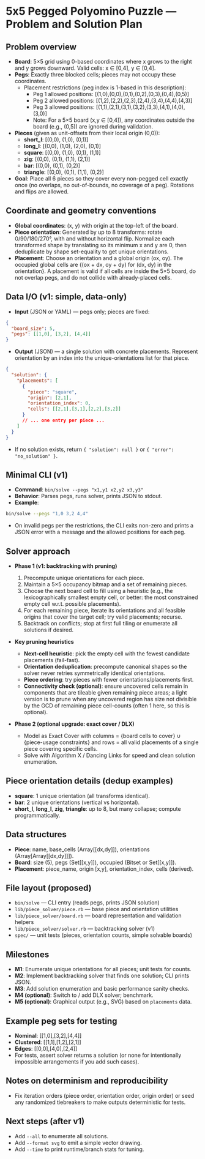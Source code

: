 # 5x5 Pegged Polyomino Puzzle — Problem and Solution Plan

## Problem overview

- **Board**: 5×5 grid using 0-based coordinates where x grows to the right and y grows downward. Valid cells: x ∈ [0,4], y ∈ [0,4].
- **Pegs**: Exactly three blocked cells; pieces may not occupy these coordinates.
  - Placement restrictions (peg index is 1-based in this description):
    - Peg 1 allowed positions: [(1,0),(0,0),(0,1),(0,2),(0,3),(0,4),(0,5)]
    - Peg 2 allowed positions: [(1,2),(2,2),(2,3),(2,4),(3,4),(4,4),(4,3)]
    - Peg 3 allowed positions: [(1,1),(2,1),(3,1),(3,2),(3,3),(4,1),(4,0),(3,0)]
    - Note: For a 5×5 board (x,y ∈ [0,4]), any coordinates outside the board (e.g., (0,5)) are ignored during validation.
- **Pieces** (given as unit-offsets from their local origin (0,0)):
  - **short_l**: [(0,0), (1,0), (0,1)]
  - **long_l**: [(0,0), (1,0), (2,0), (0,1)]
  - **square**: [(0,0), (1,0), (0,1), (1,1)]
  - **zig**: [(0,0), (0,1), (1,1), (2,1)]
  - **bar**: [(0,0), (0,1), (0,2)]
  - **triangle**: [(0,0), (0,1), (1,1), (0,2)]
- **Goal**: Place all 6 pieces so they cover every non-pegged cell exactly once (no overlaps, no out-of-bounds, no coverage of a peg). Rotations and flips are allowed.

## Coordinate and geometry conventions

- **Global coordinates**: (x, y) with origin at the top-left of the board.
- **Piece orientation**: Generated by up to 8 transforms: rotate 0/90/180/270°, with and without horizontal flip. Normalize each transformed shape by translating so its minimum x and y are 0, then deduplicate by shape set-equality to get unique orientations.
- **Placement**: Choose an orientation and a global origin (ox, oy). The occupied global cells are {(ox + dx, oy + dy) for (dx, dy) in the orientation}. A placement is valid if all cells are inside the 5×5 board, do not overlap pegs, and do not collide with already-placed cells.

## Data I/O (v1: simple, data-only)

- **Input** (JSON or YAML) — pegs only; pieces are fixed:

```json
{
  "board_size": 5,
  "pegs": [[1,0], [3,2], [4,4]]
}
```

- **Output** (JSON) — a single solution with concrete placements. Represent orientation by an index into the unique-orientations list for that piece.

```json
{
  "solution": {
    "placements": [
      {
        "piece": "square",
        "origin": [2,1],
        "orientation_index": 0,
        "cells": [[2,1],[3,1],[2,2],[3,2]]
      }
      // ... one entry per piece ...
    ]
  }
}
```

- If no solution exists, return `{ "solution": null }` or `{ "error": "no_solution" }`.

## Minimal CLI (v1)

- **Command**: `bin/solve --pegs "x1,y1 x2,y2 x3,y3"`
- **Behavior**: Parses pegs, runs solver, prints JSON to stdout.
- **Example**:

```bash
bin/solve --pegs "1,0 3,2 4,4"
```

- On invalid pegs per the restrictions, the CLI exits non-zero and prints a JSON error with a message and the allowed positions for each peg.

## Solver approach

- **Phase 1 (v1: backtracking with pruning)**
  1. Precompute unique orientations for each piece.
  2. Maintain a 5×5 occupancy bitmap and a set of remaining pieces.
  3. Choose the next board cell to fill using a heuristic (e.g., the lexicographically smallest empty cell, or better: the most constrained empty cell w.r.t. possible placements).
  4. For each remaining piece, iterate its orientations and all feasible origins that cover the target cell; try valid placements; recurse.
  5. Backtrack on conflicts; stop at first full tiling or enumerate all solutions if desired.

- **Key pruning heuristics**
  - **Next-cell heuristic**: pick the empty cell with the fewest candidate placements (fail-fast).
  - **Orientation deduplication**: precompute canonical shapes so the solver never retries symmetrically identical orientations.
  - **Piece ordering**: try pieces with fewer orientations/placements first.
  - **Connectivity check (optional)**: ensure uncovered cells remain in components that are tileable given remaining piece areas; a light version is to prune when any uncovered region has size not divisible by the GCD of remaining piece cell-counts (often 1 here, so this is optional).

- **Phase 2 (optional upgrade: exact cover / DLX)**
  - Model as Exact Cover with columns = {board cells to cover} ∪ {piece-usage constraints} and rows = all valid placements of a single piece covering specific cells.
  - Solve with Algorithm X / Dancing Links for speed and clean solution enumeration.

## Piece orientation details (dedup examples)

- **square**: 1 unique orientation (all transforms identical).
- **bar**: 2 unique orientations (vertical vs horizontal).
- **short_l**, **long_l**, **zig**, **triangle**: up to 8, but many collapse; compute programmatically.

## Data structures

- **Piece**: name, base_cells (Array[[dx,dy]]), orientations (Array[Array[[dx,dy]]]).
- **Board**: size (5), pegs (Set[[x,y]]), occupied (Bitset or Set[[x,y]]).
- **Placement**: piece_name, origin [x,y], orientation_index, cells (derived).

## File layout (proposed)

- `bin/solve` — CLI entry (reads pegs, prints JSON solution)
- `lib/piece_solver/piece.rb` — base piece and orientation utilities
- `lib/piece_solver/board.rb` — board representation and validation helpers
- `lib/piece_solver/solver.rb` — backtracking solver (v1)
- `spec/` — unit tests (pieces, orientation counts, simple solvable boards)

## Milestones

- **M1**: Enumerate unique orientations for all pieces; unit tests for counts.
- **M2**: Implement backtracking solver that finds one solution; CLI prints JSON.
- **M3**: Add solution enumeration and basic performance sanity checks.
- **M4 (optional)**: Switch to / add DLX solver; benchmark.
- **M5 (optional)**: Graphical output (e.g., SVG) based on `placements` data.

## Example peg sets for testing

- **Nominal**: [[1,0],[3,2],[4,4]]
- **Clustered**: [[1,1],[1,2],[2,1]]
- **Edges**: [[0,0],[4,0],[2,4]]
- For tests, assert solver returns a solution (or none for intentionally impossible arrangements if you add such cases).

## Notes on determinism and reproducibility

- Fix iteration orders (piece order, orientation order, origin order) or seed any randomized tiebreakers to make outputs deterministic for tests.

## Next steps (after v1)

- Add `--all` to enumerate all solutions.
- Add `--format svg` to emit a simple vector drawing.
- Add `--time` to print runtime/branch stats for tuning.
